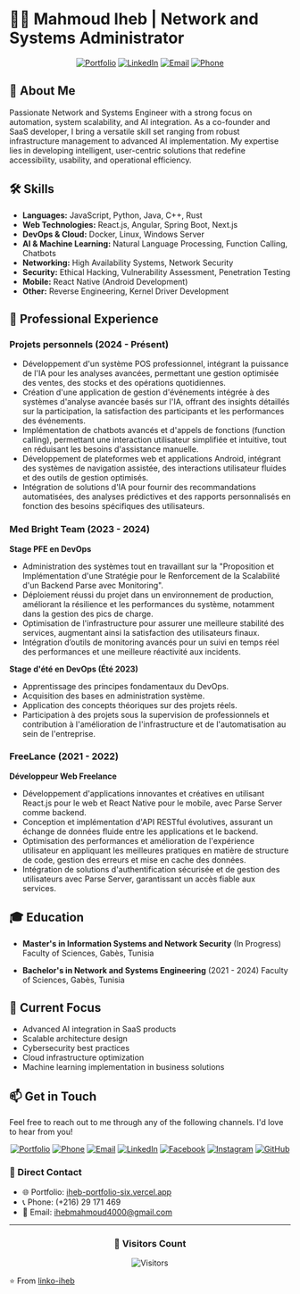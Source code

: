 # 👨‍💻 Mahmoud Iheb | Network and Systems Administrator

<div align="center">

[![Portfolio](https://img.shields.io/badge/Portfolio-Visit%20Site-%234285F4?style=for-the-badge&logo=google-chrome&logoColor=white)](https://iheb-portfolio-six.vercel.app/)
[![LinkedIn](https://img.shields.io/badge/LinkedIn-Connect-blue)](https://www.linkedin.com/in/iheb-mahmoud-621523230/) 
[![Email](https://img.shields.io/badge/Email-Contact-red)](mailto:ihebmahmoud4000@gmail.com)
[![Phone](https://img.shields.io/badge/Phone-%2B216%2029%20171%20469-green)](tel:+21629171469)

</div>

## 🚀 About Me

Passionate Network and Systems Engineer with a strong focus on automation, system scalability, and AI integration. As a co-founder and SaaS developer, I bring a versatile skill set ranging from robust infrastructure management to advanced AI implementation. My expertise lies in developing intelligent, user-centric solutions that redefine accessibility, usability, and operational efficiency.

## 🛠 Skills

- **Languages:** JavaScript, Python, Java, C++, Rust
- **Web Technologies:** React.js, Angular, Spring Boot, Next.js
- **DevOps & Cloud:** Docker, Linux, Windows Server
- **AI & Machine Learning:** Natural Language Processing, Function Calling, Chatbots
- **Networking:** High Availability Systems, Network Security
- **Security:** Ethical Hacking, Vulnerability Assessment, Penetration Testing
- **Mobile:** React Native (Android Development)
- **Other:** Reverse Engineering, Kernel Driver Development

## 💼 Professional Experience

### Projets personnels (2024 - Présent)
- Développement d'un système POS professionnel, intégrant la puissance de l'IA pour les analyses avancées, permettant une gestion optimisée des ventes, des stocks et des opérations quotidiennes.
- Création d'une application de gestion d'événements intégrée à des systèmes d'analyse avancée basés sur l'IA, offrant des insights détaillés sur la participation, la satisfaction des participants et les performances des événements.
- Implémentation de chatbots avancés et d'appels de fonctions (function calling), permettant une interaction utilisateur simplifiée et intuitive, tout en réduisant les besoins d'assistance manuelle.
- Développement de plateformes web et applications Android, intégrant des systèmes de navigation assistée, des interactions utilisateur fluides et des outils de gestion optimisés.
- Intégration de solutions d'IA pour fournir des recommandations automatisées, des analyses prédictives et des rapports personnalisés en fonction des besoins spécifiques des utilisateurs.

### Med Bright Team (2023 - 2024)
**Stage PFE en DevOps**
- Administration des systèmes tout en travaillant sur la "Proposition et Implémentation d'une Stratégie pour le Renforcement de la Scalabilité d'un Backend Parse avec Monitoring".
- Déploiement réussi du projet dans un environnement de production, améliorant la résilience et les performances du système, notamment dans la gestion des pics de charge.
- Optimisation de l'infrastructure pour assurer une meilleure stabilité des services, augmentant ainsi la satisfaction des utilisateurs finaux.
- Intégration d’outils de monitoring avancés pour un suivi en temps réel des performances et une meilleure réactivité aux incidents.

**Stage d'été en DevOps (Été 2023)**
- Apprentissage des principes fondamentaux du DevOps.
- Acquisition des bases en administration système.
- Application des concepts théoriques sur des projets réels.
- Participation à des projets sous la supervision de professionnels et contribution à l'amélioration de l'infrastructure et de l'automatisation au sein de l'entreprise.

### FreeLance (2021 - 2022)
**Développeur Web Freelance**
- Développement d'applications innovantes et créatives en utilisant React.js pour le web et React Native pour le mobile, avec Parse Server comme backend.
- Conception et implémentation d'API RESTful évolutives, assurant un échange de données fluide entre les applications et le backend.
- Optimisation des performances et amélioration de l'expérience utilisateur en appliquant les meilleures pratiques en matière de structure de code, gestion des erreurs et mise en cache des données.
- Intégration de solutions d'authentification sécurisée et de gestion des utilisateurs avec Parse Server, garantissant un accès fiable aux services.

## 🎓 Education

- **Master's in Information Systems and Network Security** (In Progress)
  Faculty of Sciences, Gabès, Tunisia

- **Bachelor's in Network and Systems Engineering** (2021 - 2024)
  Faculty of Sciences, Gabès, Tunisia

## 🌱 Current Focus

- Advanced AI integration in SaaS products
- Scalable architecture design
- Cybersecurity best practices
- Cloud infrastructure optimization
- Machine learning implementation in business solutions

## 📫 Get in Touch

Feel free to reach out to me through any of the following channels. I'd love to hear from you!

<div align="center">

[![Portfolio](https://img.shields.io/badge/Portfolio-Visit%20Site-%234285F4?style=for-the-badge&logo=google-chrome&logoColor=white)](https://iheb-portfolio-six.vercel.app/)
[![Phone](https://img.shields.io/badge/Phone-Call%20Me-%2300B2FF?style=for-the-badge&logo=phone&logoColor=white)](tel:+21629171469)
[![Email](https://img.shields.io/badge/Email-Contact%20Me-%23D14836?style=for-the-badge&logo=gmail&logoColor=white)](mailto:ihebmahmoud4000@gmail.com)
[![LinkedIn](https://img.shields.io/badge/LinkedIn-Connect-%230077B5?style=for-the-badge&logo=linkedin&logoColor=white)](https://www.linkedin.com/in/iheb-mahmoud-621523230/)
[![Facebook](https://img.shields.io/badge/Facebook-Follow-%231877F2?style=for-the-badge&logo=facebook&logoColor=white)](https://www.facebook.com/houba.official/)
[![Instagram](https://img.shields.io/badge/Instagram-Follow-%23E4405F?style=for-the-badge&logo=instagram&logoColor=white)](https://www.instagram.com/houba_official/)
[![GitHub](https://img.shields.io/badge/GitHub-Follow-%23181717?style=for-the-badge&logo=github&logoColor=white)](https://github.com/linko-iheb)

</div>

### 📱 Direct Contact
- 🌐 Portfolio: [iheb-portfolio-six.vercel.app](https://iheb-portfolio-six.vercel.app/)
- 📞 Phone: (+216) 29 171 469
- 📧 Email: ihebmahmoud4000@gmail.com

---

<div align="center">

### 🌟 Visitors Count

![Visitors](https://visitor-badge.laobi.icu/badge?page_id=linko-iheb.linko-iheb)

</div>

⭐️ From [linko-iheb](https://github.com/linko-iheb)
